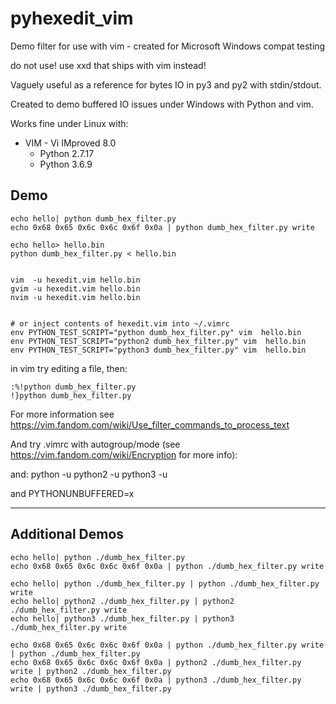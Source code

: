 # pyhexedit_vim

Demo filter for use with vim - created for Microsoft Windows compat testing

do not use! use xxd that ships with vim instead!

Vaguely useful as a reference for bytes IO in py3 and py2 with stdin/stdout.

Created to demo buffered IO issues under Windows with Python and vim.

Works fine under Linux with:

  * VIM - Vi IMproved 8.0
      * Python 2.7.17
      * Python 3.6.9

## Demo

    echo hello| python dumb_hex_filter.py
    echo 0x68 0x65 0x6c 0x6c 0x6f 0x0a | python dumb_hex_filter.py write

    echo hello> hello.bin
    python dumb_hex_filter.py < hello.bin


    vim  -u hexedit.vim hello.bin
    gvim -u hexedit.vim hello.bin
    nvim -u hexedit.vim hello.bin


    # or inject contents of hexedit.vim into ~/.vimrc
    env PYTHON_TEST_SCRIPT="python dumb_hex_filter.py" vim  hello.bin
    env PYTHON_TEST_SCRIPT="python2 dumb_hex_filter.py" vim  hello.bin
    env PYTHON_TEST_SCRIPT="python3 dumb_hex_filter.py" vim  hello.bin



in vim try editing a file, then:

    :%!python dumb_hex_filter.py
    !}python dumb_hex_filter.py

For more information see https://vim.fandom.com/wiki/Use_filter_commands_to_process_text


And try .vimrc with autogroup/mode (see https://vim.fandom.com/wiki/Encryption for more info):

and:
    python -u
    python2 -u
    python3 -u

and PYTHONUNBUFFERED=x


-------------------------

## Additional Demos

    echo hello| python ./dumb_hex_filter.py
    echo 0x68 0x65 0x6c 0x6c 0x6f 0x0a | python ./dumb_hex_filter.py write

    echo hello| python ./dumb_hex_filter.py | python ./dumb_hex_filter.py write
    echo hello| python2 ./dumb_hex_filter.py | python2 ./dumb_hex_filter.py write
    echo hello| python3 ./dumb_hex_filter.py | python3 ./dumb_hex_filter.py write

    echo 0x68 0x65 0x6c 0x6c 0x6f 0x0a | python ./dumb_hex_filter.py write | python ./dumb_hex_filter.py
    echo 0x68 0x65 0x6c 0x6c 0x6f 0x0a | python2 ./dumb_hex_filter.py write | python2 ./dumb_hex_filter.py
    echo 0x68 0x65 0x6c 0x6c 0x6f 0x0a | python3 ./dumb_hex_filter.py write | python3 ./dumb_hex_filter.py
